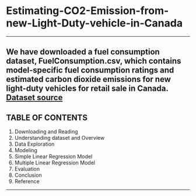 # Estimating-CO2-Emission-from-new-Light-Duty-vehicle-in-Canada

---
We have downloaded a fuel consumption dataset, FuelConsumption.csv, which contains model-specific fuel consumption ratings and estimated carbon dioxide emissions for new light-duty vehicles for retail sale in Canada. [Dataset source](https://jovian.ai/outlink?url=http%3A%2F%2Fopen.canada.ca%2Fdata%2Fen%2Fdataset%2F98f1a129-f628-4ce4-b24d-6f16bf24dd64%3Futm_medium%3DExinfluencer%26utm_source%3DExinfluencer%26utm_content%3D000026UJ%26utm_term%3D10006555%26utm_id%3DNA-SkillsNetwork-Channel-SkillsNetworkCoursesIBMDeveloperSkillsNetworkML0101ENSkillsNetwork20718538-2021-01-01)
---
## TABLE OF CONTENTS

1. Downloading and Reading
2. Understanding dataset and Overview
3. Data Exploration
4. Modeling
5. Simple Linear Regression Model
6. Multiple Linear Regression Model
7. Evaluation
9. Conclusion
10. Reference

---

